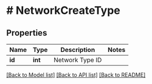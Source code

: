 # # NetworkCreateType

## Properties

Name | Type | Description | Notes
------------ | ------------- | ------------- | -------------
**id** | **int** | Network Type ID |

[[Back to Model list]](../../README.md#models) [[Back to API list]](../../README.md#endpoints) [[Back to README]](../../README.md)
